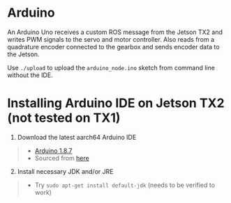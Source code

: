 # Arduino

An Arduino Uno receives a custom ROS message from the Jetson TX2 and writes PWM signals to the servo and motor controller. Also reads from a quadrature encoder connected to the gearbox and sends encoder data to the Jetson.

Use `./upload` to upload the `arduino_node.ino` sketch from command line without the IDE.

# Installing Arduino IDE on Jetson TX2 (not tested on TX1)
1. Download the latest aarch64 Arduino IDE
  >- [Arduino 1.8.7](https://www.arduino.cc/download_handler.php?f=/arduino-1.8.7-linuxaarch64.tar.xz)
  >- Sourced from [here](https://github.com/arduino/arduino/issues/7302)
2. Install necessary JDK and/or JRE
  >- Try `sudo apt-get install default-jdk` (needs to be verified to work)
